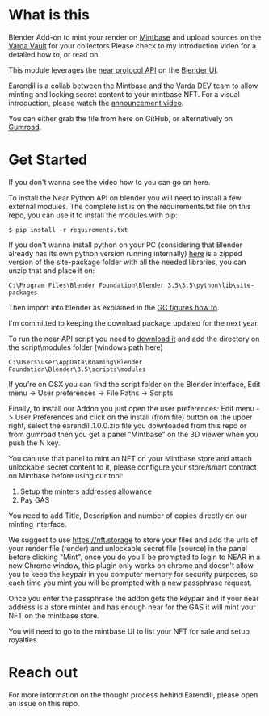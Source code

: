 # What is this

Blender Add-on to mint your render on [Mintbase](https://mintbase.xyz) and upload sources on the [Varda Vault](https://vault.varda.vision) for your collectors
Please check to my introduction video for a detailed how to, or read on.

This module leverages the [near protocol API](https://github.com/near/near-api-py) on the [Blender UI](https://blender.org).

Earendil is a collab between the Mintbase and the Varda DEV team to allow minting and locking secret content to your mintbase NFT.
For a visual introduction, please watch the [announcement video](https://www.youtube.com/coming-soon).

You can either grab the file from here on GitHub, or alternatively on [Gumroad](https://jeeltcraft.gumroad.com/).

# Get Started
If you don't wanna see the video how to you can go on here.

To install the Near Python API on blender you will need to install a few external modules.
The complete list is on the requirements.txt file on this repo, you can use it to install the modules with pip:

`$ pip install -r requirements.txt`

If you don't wanna install python on your PC (considering that Blender already has its own python version running internally) [here](https://drive.google.com/file/d/1-XbegCJa4DW3rfJ2l3-8YlczOgRMx85t/view?usp=drive_link) is a zipped version of the site-package folder with all the needed libraries, you can unzip that and place it on:

`C:\Program Files\Blender Foundation\Blender 3.5\3.5\python\lib\site-packages`

Then import into blender as explained in the [GC figures how to](https://youtu.be/DSRha-8Zk8w).

I'm committed to keeping the download package updated for the next year.

To run the near API script you need to [download it](https://github.com/near/near-api-py) and add the directory on the script\modules folder (windows path here)

`C:\Users\user\AppData\Roaming\Blender Foundation\Blender\3.5\scripts\modules`

If you're on OSX you can find the script folder on the Blender interface, Edit menu -> User preferences -> File Paths -> Scripts

Finally, to install our Addon you just open the user preferences: Edit menu -> User Preferences and click on the install (from file) button on the upper right, select the earendill.1.0.0.zip file you downloaded from this repo or from gumroad then you get a panel "Mintbase" on the 3D viewer when you push the N key.

You can use that panel to mint an NFT on your Mintbase store and attach unlockable secret content to it, please configure your store/smart contract on Mintbase before using our tool:

1) Setup the minters addresses allowance
2) Pay GAS

You need to add Title, Description and number of copies directly on our minting interface.

We suggest to use https://nft.storage to store your files and add the urls of your render file (render) and unlockable secret file (source) in the panel before clicking "Mint", once you do you'll be prompted to login to NEAR in a new Chrome window, this plugin only works on chrome and doesn't allow you to keep the keypair in you computer memory for security purposes, so each time you mint you will be prompted with a new passphrase request.

Once you enter the passphrase the addon gets the keypair and if your near address is a store minter and has enough near for the GAS it will mint your NFT on the mintbase store.

You will need to go to the mintbase UI to list your NFT for sale and setup royalties.

# Reach out
For more information on the thought process behind Earendill, please open an issue on this repo.
